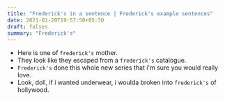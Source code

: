 ```yaml
---
title: "Frederick's in a sentence | Frederick's example sentences"
date: 2021-01-20T19:57:50+05:30
draft: falses
summary: "Frederick's"
---
```

- Here is one of `frederick's` mother.
- They look like they escaped from a `frederick's` catalogue.
- `Frederick's` done this whole new series that i'm sure you would really love.
- Look, doll, if i wanted underwear, i woulda broken into `frederick's` of hollywood.
                 
